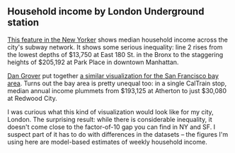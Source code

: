 ## Household income by London Underground station

[This feature in the New Yorker][1] shows median household income across the
city's subway network. It shows some serious inequality: line 2 rises from the
lowest depths of $13,750 at East 180 St. in the Bronx to the staggering heights
of $205,192 at Park Place in downtown Manhattan.

[Dan Grover][2] put together [a similar visualization for the San Francisco bay
area][3]. Turns out the bay area is pretty unequal too: in a single CalTrain
stop, median annual income plummets from $193,125 at Atherton to just $30,080
at Redwood City.

I was curious what this kind of visualization would look like for my city,
London. The surprising result: while there is considerable inequality, it
doesn't come close to the factor-of-10 gap you can find in NY and SF. I suspect
part of it has to do with differences in the datasets &ndash; the figures I'm
using here are model-based estimates of weekly household income.

[1]: http://www.newyorker.com/sandbox/business/subway.html
[2]: http://dangrover.com/
[3]: http://dangrover.github.io/sf-transit-inequality/
